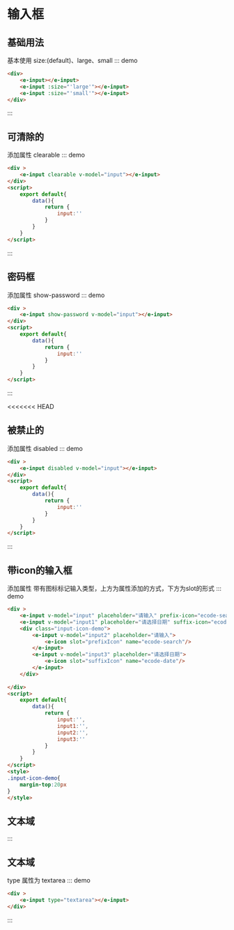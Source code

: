 # 输入框

## 基础用法
基本使用 size:(default)、large、small
::: demo 
```html
<div>
    <e-input></e-input>
    <e-input :size="'large'"></e-input>
    <e-input :size="'small'"></e-input>
</div>
```
:::

## 可清除的
添加属性 clearable
::: demo

```html
<div >
    <e-input clearable v-model="input"></e-input>
</div>
<script>
    export default{
        data(){
            return {
                input:''
            }
        }
    }
</script>
```
:::

## 密码框
添加属性 show-password
::: demo
```html
<div >
    <e-input show-password v-model="input"></e-input>
</div>
<script>
    export default{
        data(){
            return {
                input:''
            }
        }
    }
</script>
```

:::

<<<<<<< HEAD
## 被禁止的
添加属性 disabled
::: demo
```html
<div >
    <e-input disabled v-model="input"></e-input>
</div>
<script>
    export default{
        data(){
            return {
                input:''
            }
        }
    }
</script>
```

:::

## 带icon的输入框
添加属性 带有图标标记输入类型，上方为属性添加的方式，下方为slot的形式
::: demo 
```html
<div >
    <e-input v-model="input" placeholder="请输入" prefix-icon="ecode-search"></e-input>
    <e-input v-model="input1" placeholder="请选择日期" suffix-icon="ecode-date"></e-input>
    <div class="input-icon-demo">
        <e-input v-model="input2" placeholder="请输入">
            <e-icon slot="prefixIcon" name="ecode-search"/>
        </e-input>
        <e-input v-model="input3" placeholder="请选择日期">
            <e-icon slot="suffixIcon" name="ecode-date"/>
        </e-input>
    </div>
    
</div>
<script>
    export default{
        data(){
            return {
                input:'',
                input1:'',
                input2:'',
                input3:''
            }
        }
    }
</script>
<style>
.input-icon-demo{
    margin-top:20px
}
</style>
```

## 文本域


:::

## 文本域
type 属性为 textarea
::: demo 
```html
<div >
    <e-input type="textarea"></e-input>
</div>

```

:::
